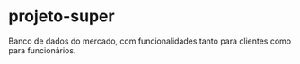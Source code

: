 projeto-super
=============
Banco de dados do mercado, com funcionalidades
tanto para clientes como para funcionários.
